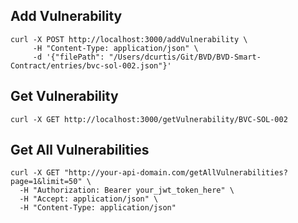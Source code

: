 ## Add Vulnerability
```
curl -X POST http://localhost:3000/addVulnerability \
     -H "Content-Type: application/json" \
     -d '{"filePath": "/Users/dcurtis/Git/BVD/BVD-Smart-Contract/entries/bvc-sol-002.json"}'
```

## Get Vulnerability
```shell
curl -X GET http://localhost:3000/getVulnerability/BVC-SOL-002
```

## Get All Vulnerabilities
```shell
curl -X GET "http://your-api-domain.com/getAllVulnerabilities?page=1&limit=50" \
  -H "Authorization: Bearer your_jwt_token_here" \
  -H "Accept: application/json" \
  -H "Content-Type: application/json"
```